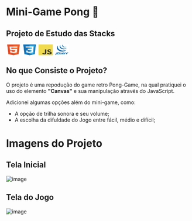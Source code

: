 # Mini-Game Pong 🏓
## Projeto de Estudo das Stacks
<img align="center" alt="Nitierk-HTML" height="30" width="40" src="https://raw.githubusercontent.com/devicons/devicon/master/icons/html5/html5-original.svg"> <img align="center" alt="Nitierk-HTML" height="30" width="40" src="https://raw.githubusercontent.com/devicons/devicon/master/icons/css3/css3-original.svg"> <img align="center" alt="Nitierk-HTML" height="30" width="40" src="https://raw.githubusercontent.com/devicons/devicon/master/icons/javascript/javascript-original.svg"> <img align="center" alt="Nitierk-HTML" height="30" width="40" src="https://raw.githubusercontent.com/devicons/devicon/master/icons/jquery/jquery-plain-wordmark.svg">

## No que Consiste o Projeto?
O projeto é uma repodução do game retro Pong-Game, na qual pratiquei o uso do elemento **"Canvas"** e sua manipulação através do JavaScript.

Adicionei algumas opções além do mini-game, como: 
- A opção de trilha sonora e seu volume;
- A escolha da difuldade do Jogo entre fácil, médio e difícil;

# Imagens do Projeto
## Tela Inicial
![image](https://user-images.githubusercontent.com/105940525/209254543-ef2dba64-9540-4961-ae66-30359fec511e.png)
## Tela do Jogo
![image](https://user-images.githubusercontent.com/105940525/209256284-b9995c88-c1ac-48c8-a202-d2aa267c8f7b.png)
